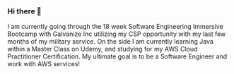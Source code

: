 ### Hi there 👋
I am currently going through the 18 week Software Engineering Immersive Bootcamp with Galvanize Inc utilizing my CSP opportunity with my last few months of my military service. On the side I am currently learning Java within a Master Class on Udemy, and studying for my AWS Cloud Practitioner Certification. My ultimate goal is to be a Software Engineer and work with AWS services!
<!--
**tpeterec/tpeterec** is a ✨ _special_ ✨ repository because its `README.md` (this file) appears on your GitHub profile.

Here are some ideas to get you started:

- 🔭 I’m currently working on ...
- 🌱 I’m currently learning ...
- 👯 I’m looking to collaborate on ...
- 🤔 I’m looking for help with ...
- 💬 Ask me about ...
- 📫 How to reach me: ...
- 😄 Pronouns: ...
- ⚡ Fun fact: ...
-->
